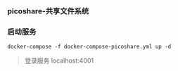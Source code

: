 ### picoshare-共享文件系统
### 启动服务

```
docker-compose -f docker-compose-picoshare.yml up -d 
```

> 登录服务 localhost:4001
